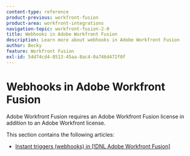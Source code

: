 ```yaml
---
content-type: reference
product-previous: workfront-fusion
product-area: workfront-integrations
navigation-topic: workfront-fusion-2-0
title: Webhooks in Adobe Workfront Fusion
description: Learn more about webhooks in Adobe Workfront Fusion
author: Becky
feature: Workfront Fusion
exl-id: 54d74cd4-8513-45aa-8ac4-0a746d472f0f
---
```

# Webhooks in Adobe Workfront Fusion

Adobe Workfront Fusion requires an Adobe Workfront Fusion license in addition to an Adobe Workfront license.

This section contains the following articles:

* [Instant triggers (webhooks) in [!DNL Adobe Workfront Fusion]](../../workfront-fusion/webhooks/instant-triggers-webhooks.md)

